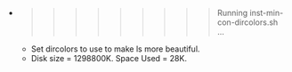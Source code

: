 * >>>>>>>>> Running inst-min-con-dircolors.sh ...
  * Set dircolors to use  to make ls more beautiful.
  * Disk size = 1298800K. Space Used = 28K.
